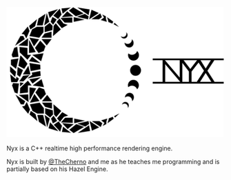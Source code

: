 <img src="/branding/logo.png" alt="alt text" width="700" height="">

Nyx is a C++ realtime high performance rendering engine.

Nyx is built by [@TheCherno](https://github.com/TheCherno) and me as he teaches me programming and is partially based on his Hazel Engine.
